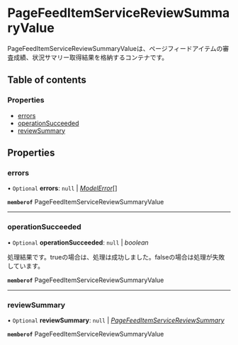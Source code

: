 # PageFeedItemServiceReviewSummaryValue


<div lang=\"ja\">PageFeedItemServiceReviewSummaryValueは、ページフィードアイテムの審査成績、状況サマリー取得結果を格納するコンテナです。</div> 

## Table of contents

### Properties

- [errors](pagefeeditemservicereviewsummaryvalue.md#errors)
- [operationSucceeded](pagefeeditemservicereviewsummaryvalue.md#operationsucceeded)
- [reviewSummary](pagefeeditemservicereviewsummaryvalue.md#reviewsummary)

## Properties

### errors

• `Optional` **errors**: ``null`` \| [*ModelError*](modelerror.md)[]

**`memberof`** PageFeedItemServiceReviewSummaryValue

___

### operationSucceeded

• `Optional` **operationSucceeded**: ``null`` \| *boolean*

<div lang=\"ja\">処理結果です。trueの場合は、処理は成功しました。falseの場合は処理が失敗しています。</div> 

**`memberof`** PageFeedItemServiceReviewSummaryValue

___

### reviewSummary

• `Optional` **reviewSummary**: ``null`` \| [*PageFeedItemServiceReviewSummary*](pagefeeditemservicereviewsummary.md)

**`memberof`** PageFeedItemServiceReviewSummaryValue
